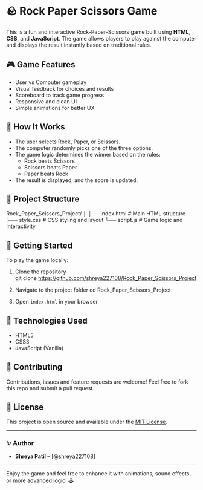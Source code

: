 # 🪨 Rock Paper Scissors Game

This is a fun and interactive Rock-Paper-Scissors game built using **HTML**, **CSS**, and **JavaScript**. The game allows players to play against the computer and displays the result instantly based on traditional rules.

## 🎮 Game Features

- User vs Computer gameplay
- Visual feedback for choices and results
- Scoreboard to track game progress
- Responsive and clean UI
- Simple animations for better UX

## 🧠 How It Works

- The user selects Rock, Paper, or Scissors.
- The computer randomly picks one of the three options.
- The game logic determines the winner based on the rules:
  - Rock beats Scissors
  - Scissors beats Paper
  - Paper beats Rock
- The result is displayed, and the score is updated.

## 📂 Project Structure

Rock\_Paper\_Scissors\_Project/
│
├── index.html        # Main HTML structure
├── style.css         # CSS styling and layout
└── script.js         # Game logic and interactivity

## 🚀 Getting Started

To play the game locally:

1. Clone the repository  
   git clone https://github.com/shreya227108/Rock_Paper_Scissors_Project

2. Navigate to the project folder
   cd Rock_Paper_Scissors_Project
   
3. Open `index.html` in your browser

## 📌 Technologies Used

* HTML5
* CSS3
* JavaScript (Vanilla)

## 🙌 Contributing

Contributions, issues and feature requests are welcome!
Feel free to fork this repo and submit a pull request.

## 📄 License

This project is open source and available under the [MIT License](LICENSE).

---

### ✨ Author

* **Shreya Patil** – [[@shreya227108](https://github.com/shreya227108)]

---

Enjoy the game and feel free to enhance it with animations, sound effects, or more advanced logic! 🕹️
